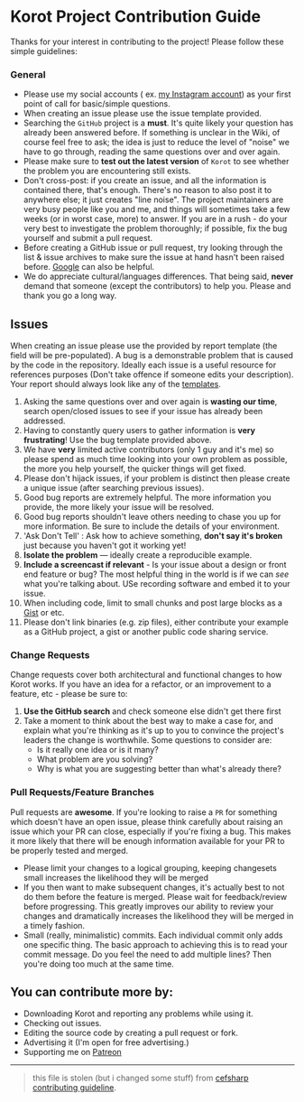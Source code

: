 # Korot Project Contribution Guide
Thanks for your interest in contributing to the project! Please follow these simple guidelines:

### General
- Please use my social accounts ( ex. [my Instagram account](https://instagram.com/haltroy.global)) as your first point of call for basic/simple questions.
- When creating an issue please use the issue template provided.
- Searching the `GitHub` project is a **must**. It's quite likely your question has already been answered before. If something is unclear in the Wiki, of course feel free to ask; the idea is just to reduce the level of "noise" we have to go through, reading the same questions over and over again.
- Please make sure to **test out the latest version** of `Korot` to see whether the problem you are encountering still exists.
- Don't cross-post: if you create an issue, and all the information is contained there, that's enough. There's no reason to also post it to anywhere else; it just creates "line noise". The project maintainers are very busy people like you and me, and things will sometimes take a few weeks (or in worst case, more) to answer. If you are in a rush - do your very best to investigate the problem thoroughly; if possible, fix the bug yourself and submit a pull request.
- Before creating a GitHub issue or pull request, try looking through the list & issue archives to make sure the issue at hand hasn't been raised before. [Google](http://www.google.com) can also be helpful.
- We do appreciate cultural/languages differences. That being said, **never** demand that someone (except the contributors) to help you. Please and thank you go a long way.

## Issues
When creating an issue please use the provided by report template (the field will be pre-populated). A bug is a demonstrable problem that is caused by the code in the repository. Ideally each issue is a useful resource for references purposes (Don't take offence if someone edits your description). Your report should always look like any of the [templates](https://github.com/Haltroy/Korot/tree/master/.github/ISSUE_TEMPLATE).

1. Asking the same questions over and over again is **wasting our time**, search open/closed issues to see if your issue has already been addressed.
2. Having to constantly query users to gather information is **very frustrating**! Use the bug template provided above.
3. We have **very** limited active contributors (only 1 guy and it's me) so please spend as much time looking into your own problem as possible, the more you help yourself, the quicker things will get fixed.
4. Please don't hijack issues, if your problem is distinct then please create a unique issue (after searching previous issues).
5. Good bug reports are extremely helpful. The more information you provide, the more likely your issue will be resolved.
6. Good bug reports shouldn't leave others needing to chase you up for more information. Be sure to include the
details of your environment.
7. 'Ask Don't Tell' : Ask how to achieve something, **don't say it's broken** just because you haven't got it working yet!
8. **Isolate the problem** &mdash; ideally create a reproducible example.
9. **Include a screencast if relevant** - Is your issue about a design or front end feature or bug? The most helpful thing in the world is if we can *see* what you're talking about. USe recording software and embed it to your issue.
10. When including code, limit to small chunks and post large blocks as a [Gist](http://gist.github.com/) or etc.
11. Please don't link binaries (e.g. zip files), either contribute your example as a GitHub project, a gist or another public code sharing service.

### Change Requests

Change requests cover both architectural and functional changes to how Korot works. If you have an idea for a refactor, or an improvement to a feature, etc - please be sure to:

1. **Use the GitHub search** and check someone else didn't get there first
2. Take a moment to think about the best way to make a case for, and explain what you're thinking as it's up to you to convince the project's leaders the change is worthwhile. Some questions to consider are:
    - Is it really one idea or is it many?
    - What problem are you solving?
    - Why is what you are suggesting better than what's already there?

### Pull Requests/Feature Branches

Pull requests are **awesome**. If you're looking to raise a `PR` for something which doesn't have an open issue, please think carefully about raising an issue which your PR can close, especially if you're fixing a bug. This makes it more likely that there will be enough information available for your PR to be properly tested and merged.

- Please limit your changes to a logical grouping, keeping changesets small increases the likelihood they will be merged
- If you then want to make subsequent changes, it's actually best to not do them before the feature is merged. Please wait for feedback/review before progressing. This greatly improves our ability to review your changes and dramatically increases the likelihood they will be merged in a timely fashion.
- Small (really, minimalistic) commits. Each individual commit only adds one specific thing. The basic approach to achieving this is to read your commit message. Do you feel the need to add multiple lines? Then you're doing too much at the same time.


## You can contribute more by:
 - Downloading Korot and reporting any problems while using it.
 - Checking out issues.
 - Editing the source code by creating a pull request or fork.
 - Advertising it (I'm open for free advertising.)
 - Supporting me on [Patreon](https://www.patreon.com/haltroy)
---
> this file is stolen (but i changed some stuff) from [cefsharp contributing guideline](https://raw.githubusercontent.com/cefsharp/CefSharp/master/CONTRIBUTING.md).
